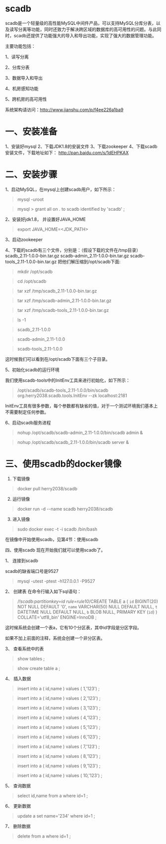 # scadb

scadb是一个轻量级的高性能MySQL中间件产品，可以支持MySQL分库分表，以及读写分离等功能，同时还致力于解决跨区域的数据库的高可用性的问题。与此同时，scadb还提供了功能强大的导入和导出功能，实现了强大的数据管理功能。

主要功能包括：

1、读写分离

2、分库分表

3、数据导入和导出

4、机房感知功能

5、跨机房的高可用性

系统架构请访问：http://www.jianshu.com/p/f4ee226a1ba9


# 一、安装准备

1、安装好mysql
2、下载JDK1.8的安装文件
3、下载zookeeper
4、下载scadb安装文件，下载地址如下：
http://pan.baidu.com/s/1dEHPKAX


# 二、安装步骤
1、启动MySQL，在mysql上创建scadb用户，如下所示：
> mysql -uroot

> mysql > grant all on *.* to scadb identified by 'scadb' ;

2、安装好jdk1.8， 并设置好JAVA_HOME
> export JAVA_HOME=<JDK_PATH>

3、启动zookeeper

4、下载的scadb有三个文件，分别是：（假设下载的文件在/tmp目录）
scadb_2.11-1.0.0-bin.tar.gz
scadb-admin_2.11-1.0.0-bin.tar.gz
scadb-tools_2.11-1.0.0-bin.tar.gz
把他们解压缩到/opt/scadb下面:


>  mkdir /opt/scadb

> cd /opt/scadb

> tar xzf /tmp/scadb_2.11-1.0.0-bin.tar.gz

> tar xzf /tmp/scadb-admin_2.11-1.0.0-bin.tar.gz

> tar xzf /tmp/scadb-tools_2.11-1.0.0-bin.tar.gz


> ls -1

> scadb_2.11-1.0.0

> scadb-admin_2.11-1.0.0

> scadb-tools_2.11-1.0.0


这时候我们可以看到在/opt/scadb下面有三个子目录。

5、初始化scadb的运行环境

我们使用scadb-tools中的InitEnv工具来进行初始化，如下所示：
> /opt/scadb/scadb-tools_2.11-1.0.0/bin/scadb org.herry2038.scadb.tools.InitEnv --zk localhost:2181

InitEnv工具有很多参数，每个参数都有缺省的值，对于一个测试环境我们基本上不需要制定任何参数。

6、启动scadb服务进程

> nohup /opt/scadb/scadb-admin_2.11-1.0.0/bin/scadb admin &

> nohup /opt/scadb/scadb_2.11-1.0.0/bin/scadb server &


# 三、使用scadb的docker镜像

1. 下载镜像
> docker pull herry2038/scadb

2. 运行镜像
> docker run -d --name scadb herry2038/scadb

3. 进入镜像
> sudo docker exec -t -i scadb /bin/bash

在镜像中开始使用scadb，见第4节：使用scadb

四、使用scadb
现在开始我们就可以使用scadb了。

1、 连接到scadb

scadb的缺省端口号是9527
> mysql -utest -ptest -h127.0.0.1 -P9527


2、 创建表
在命令行输入如下sql语句：

>  /*!scadb:partitionkey=id rule=rule10*/CREATE TABLE a (
`id` BIGINT(20) NOT NULL DEFAULT '0',
`name` VARCHAR(50) NULL DEFAULT NULL,
`t` DATETIME NULL DEFAULT NULL,
`b` BLOB NULL,
PRIMARY KEY (`id`)
)
COLLATE='utf8_bin' ENGINE=InnoDB ;


这时候系统会创建一个表a，它有10个分区表，其中id字段是分区字段。

如果不加上前面的注释，系统会创建一个非分区表。

3、 查看系统中的表

> show tables ;

>show create table a ;

4、 插入数据
> insert into a ( id,name ) values ( 1,'123') ;

> insert into a ( id,name ) values ( 2,'123') ;

> insert into a ( id,name ) values ( 3,'123') ;

> insert into a ( id,name ) values ( 4,'123') ;

> insert into a ( id,name ) values ( 5,'123') ;

> insert into a ( id,name ) values ( 6,'123') ;

> insert into a ( id,name ) values ( 7,'123') ;

> insert into a ( id,name ) values ( 8,'123') ;

> insert into a ( id,name ) values ( 9,'123') ;

> insert into a ( id,name ) values ( 10,'123') ;

5、 查询数据
> select id,name from a where id=1 ;

6、 更新数据
> update a set name='234' where id=1 ;

7、 删除数据
> delete from a where id=1 ;
